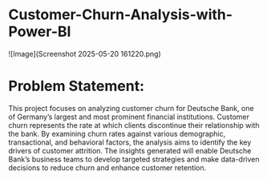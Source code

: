 # Customer-Churn-Analysis-with-Power-BI

![Image](Screenshot 2025-05-20 161220.png)

# Problem Statement:
This project focuses on analyzing customer churn for Deutsche Bank, one of Germany’s largest and most prominent financial institutions. Customer churn represents the rate at which clients discontinue their relationship with the bank. By examining churn rates against various demographic, transactional, and behavioral factors, the analysis aims to identify the key drivers of customer attrition. The insights generated will enable Deutsche Bank’s business teams to develop targeted strategies and make data-driven decisions to reduce churn and enhance customer retention.
